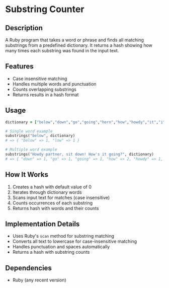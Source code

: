 
# Substring Counter

## Description
A Ruby program that takes a word or phrase and finds all matching substrings from a predefined dictionary. It returns a hash showing how many times each substring was found in the input text.

## Features
- Case insensitive matching
- Handles multiple words and punctuation
- Counts overlapping substrings
- Returns results in a hash format

## Usage
```ruby
dictionary = ["below","down","go","going","horn","how","howdy","it","i","low","own","part","partner","sit"]

# Single word example
substrings("below", dictionary)
# => { "below" => 1, "low" => 1 }

# Multiple word example
substrings("Howdy partner, sit down! How's it going?", dictionary)
# => { "down" => 1, "go" => 1, "going" => 1, "how" => 2, "howdy" => 1, "it" => 2, "i" => 3, "own" => 1, "part" => 1, "partner" => 1, "sit" => 1 }
```

## How It Works
1. Creates a hash with default value of 0
2. Iterates through dictionary words
3. Scans input text for matches (case insensitive)
4. Counts occurrences of each substring
5. Returns hash with words and their counts

## Implementation Details
- Uses Ruby's `scan` method for substring matching
- Converts all text to lowercase for case-insensitive matching
- Handles punctuation and spaces automatically
- Returns a hash with substring counts

## Dependencies
- Ruby (any recent version)